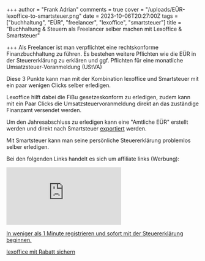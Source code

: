 +++
author = "Frank Adrian"
comments = true
cover = "/uploads/EÜR-lexoffice-to-smartsteuer.png"
date = 2023-10-06T20:27:00Z
tags = ["buchhaltung", "EÜR", "freelancer", "lexoffice", "smartsteuer"]
title = "Buchhaltung & Steuern als Freelancer selber machen mit Lexoffice & Smartsteuer"

+++
Als Freelancer ist man verpflichtet eine rechtskonforme Finanzbuchhaltung zu führen.
Es bestehen weitere Pflichten wie die EÜR in der Steuererklärung zu erklären und ggf. Pflichten für eine monatliche 
Umsatzsteuer-Voranmeldung (UStVA)

Diese 3 Punkte kann man mit der Kombination lexoffice und Smartsteuer mit ein paar wenigen Clicks selber erledigen.

Lexoffice hilft dabei die FiBu gesetzeskonform zu erledigen, zudem kann mit ein Paar Clicks die 
Umsatzsteuervoranmeldung direkt an das zuständige Finanzamt versendet werden.

Um den Jahresabschluss zu erledigen kann eine "Amtliche EÜR" erstellt werden und direkt nach 
Smartsteuer [exportiert](https://www.lexoffice.de/partner/smartsteuer/) werden.


Mit Smartsteuer kann man seine persönliche Steuererklärung problemlos selber erledigen.

Bei den folgenden Links handelt es sich um affiliate links (Werbung):

[![smartsteuer](https://www.awin1.com/cshow.php?s=2397462&v=15043&q=364451&r=1456770)](https://www.awin1.com/cread.php?s=2397462&v=15043&q=364451&r=1456770)

[In weniger als 1 Minute registrieren und sofort mit der Steuererklärung beginnen.](https://www.awin1.com/awclick.php?gid=364452&mid=15043&awinaffid=1456770&linkid=2397465&clickref=)

[lexoffice mit Rabatt sichern](https://www.awin1.com/awclick.php?gid=368497&mid=13787&awinaffid=1456770&linkid=2440761&clickref=)
